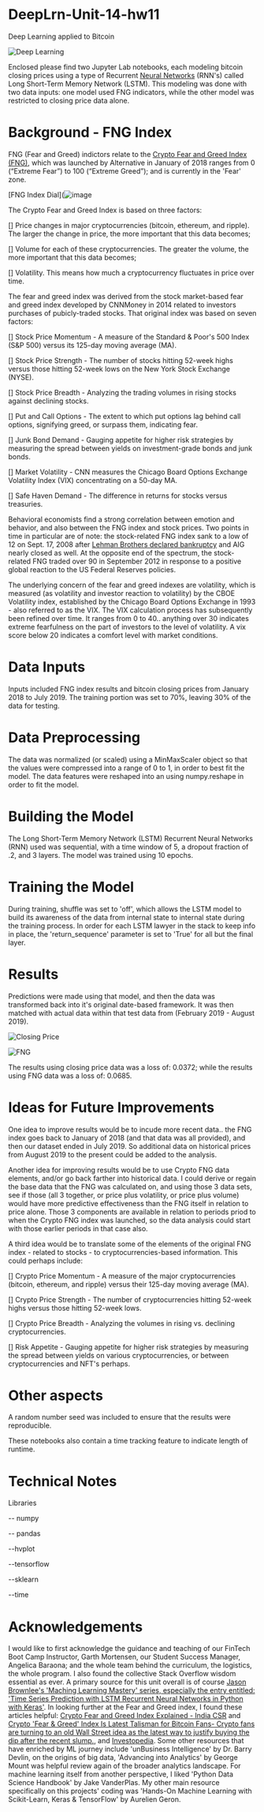 # DeepLrn-Unit-14-hw11
Deep Learning applied to Bitcoin 



![Deep Learning](Images/deep-learning.jpg)

Enclosed please find two Jupyter Lab notebooks, each modeling bitcoin closing prices using a type of Recurrent [Neural Networks](https://playground.tensorflow.org/#activation=sigmoid&batchSize=10&dataset=gauss&regDataset=reg-plane&learningRate=0.03&regularizationRate=0&noise=0&networkShape=1&seed=0.13671&showTestData=false&discretize=false&percTrainData=50&x=true&y=true&xTimesY=false&xSquared=true&ySquared=false&cosX=false&sinX=false&cosY=false&sinY=false&collectStats=false&problem=classification&initZero=false&hideText=false) (RNN's) called Long Short-Term Memory Network (LSTM).  This modeling was done with two data inputs: one model used FNG indicators, while the other model was restricted to closing price data alone. 

# Background - FNG Index

FNG (Fear and Greed) indictors relate to the [Crypto Fear and Greed Index (FNG)](https://alternative.me/crypto/fear-and-greed-index/), which was launched by Alternative in January of 2018 ranges from 0 (“Extreme Fear”) to 100 (“Extreme Greed”); and is currently in the 'Fear' zone.

[FNG Index Dial](![image](https://user-images.githubusercontent.com/90283165/147410164-022d2885-bab1-4b36-b6fa-65c7bfccb41d.png)

The Crypto Fear and Greed Index is based on three factors:

[] Price changes in major cryptocurrencies (bitcoin, ethereum, and ripple). The larger the change in price, the more important that this data becomes;

[] Volume for each of these cryptocurrencies. The greater the volume, the more important that this data becomes;

[] Volatility. This means how much a cryptocurrency fluctuates in price over time.

The fear and greed index was derived from the stock market-based fear and greed index developed by CNNMoney in 2014 related to investors purchases of pubicly-traded stocks. That original index was based on seven factors:


[] Stock Price Momentum - A measure of the Standard & Poor's 500 Index (S&P 500) versus its 125-day moving average (MA).

[] Stock Price Strength - The number of stocks hitting 52-week highs versus those hitting 52-week lows on the New York Stock Exchange (NYSE).

[] Stock Price Breadth - Analyzing the trading volumes in rising stocks against declining stocks.

[] Put and Call Options - The extent to which put options lag behind call options, signifying greed, or surpass them, indicating fear.

[] Junk Bond Demand - Gauging appetite for higher risk strategies by measuring the spread between yields on investment-grade bonds and junk bonds.

[] Market Volatility - CNN measures the Chicago Board Options Exchange Volatility Index (VIX) concentrating on a 50-day MA.

[] Safe Haven Demand - The difference in returns for stocks versus treasuries.

Behavioral economists find a strong correlation between emotion and behavior, and also between the FNG index and stock prices. Two points in time in particular are of note: the stock-related FNG index sank to a low of 12 on Sept. 17, 2008 after [Lehman Brothers declared bankruptcy](https://www.investopedia.com/articles/economics/09/lehman-brothers-collapse.asp) and AIG nearly closed as well. At the opposite end of the spectrum, the stock-related FNG traded over 90 in September 2012 in response to a positive global reaction to the US Federal Reserves policies. 

The underlying concern of the fear and greed indexes are volatility, which is measured (as volatility and investor reaction to volatility) by the CBOE Volatility index, established by the Chicago Board Options Exchange in 1993 - also referred to as the VIX. The VIX calculation process has subsequently been refined over time. It ranges from 0 to 40.. anything over 30 indicates extreme fearfulness on the part of investors to the level of volatility. A vix score below 20 indicates a comfort level with market conditions.  

# Data Inputs

Inputs included FNG index results and bitcoin closing prices from January 2018 to July 2019. The training portion was set to 70%, leaving 30% of the data for testing. 

# Data Preprocessing

The data was normalized (or scaled) using a MinMaxScaler object so that the values were compressed into a range of 0 to 1, in order to best fit the model.  The data features were reshaped into an using numpy.reshape in order to fit the model. 

# Building the Model

The Long Short-Term Memory Network (LSTM) Recurrent Neural Networks (RNN) used was sequential, with a time window of 5, a dropout fraction of .2, and 3 layers. The model was trained using 10 epochs. 

# Training the Model

During training, shuffle was set to 'off', which allows the LSTM model to build its awareness of the data from internal state to internal state during the training process. In order for each LSTM lawyer in the stack to keep info in place,  the 'return_sequence' parameter is set to 'True' for all but the final layer.

# Results

Predictions were made using that model, and then the data was transformed back into it's original date-based framework. It was then matched with actual data within that test data from (February 2019 - August 2019). 


![Closing Price](Images/closing.png)

![FNG](Images/FNG.png)

The results using closing price data was a loss of: 0.0372; while the results using FNG data was a loss of: 0.0685. 


# Ideas for Future Improvements

One idea to improve results would be to incude more recent data.. the FNG index goes back to January of 2018 (and that data was all provided), and then our dataset ended in July 2019. So additional data on historical prices from August 2019 to the present could be added to the analysis. 

Another idea for improving results would be to use Crypto FNG data elements, and/or go back farther into historical data. I could derive or regain the base data that the FNG was calculated on, and using those 3 data sets, see if those (all 3 together, or price plus volatility, or price plus volume) would have more predictive effectiveness than the FNG itself in relation to price alone. Those 3 components are available in relation to periods priod to when the Crypto FNG index was launched, so the data analysis could start with those earlier periods in that case also.

A third idea would be to translate some of the elements of the original FNG index - related to stocks - to cryptocurrencies-based information. This could perhaps include:

[] Crypto Price Momentum - A measure of the major cryptocurrencies (bitcoin, ethereum, and ripple) versus their 125-day moving average (MA).

[] Crypto Price Strength - The number of cryptocurrencies hitting 52-week highs versus those hitting 52-week lows.

[] Crypto Price Breadth - Analyzing the volumes in rising vs. declining cryptocurrencies.

[] Risk Appetite - Gauging appetite for higher risk strategies by measuring the spread between yields on various cryptocurrencies, or between cryptocurrencies and NFT's perhaps.

# Other aspects

A random number seed was included to ensure that the results were reproducible.

These notebooks also contain a time tracking feature to indicate length of runtime.

# Technical Notes

Libraries

-- numpy

-- pandas

--hvplot

--tensorflow

--sklearn

--time


# Acknowledgements

I would like to first acknowledge the guidance and teaching of our FinTech Boot Camp Instructor, Garth Mortensen, our Student Success Manager, Angelica Baraona; and the whole team behind the curriculum, the logistics, the whole program. I also found the collective Stack Overflow wisdom essential as ever. A primary source for this unit overall is of course [Jason Brownlee's 'Maching Learning Mastery' series, especially the entry entitled: 'Time Series Prediction with LSTM Recurrent Neural Networks in Python with Keras'](https://machinelearningmastery.com/time-series-prediction-lstm-recurrent-neural-networks-python-keras/). In looking further at the Fear and Greed index, I found these articles helpful: [Crypto Fear and Greed Index Explained - India CSR](https://indiacsr.in/crypto-fear-and-greed-index-explained/) and [Crypto 'Fear & Greed' Index Is Latest Talisman for Bitcoin Fans- Crypto fans are turning to an old Wall Street idea as the latest way to justify buying the dip after the recent slump.](https://www.bloomberg.com/news/articles/2021-12-07/crypto-fear-greed-index-is-latest-talisman-for-bitcoin-fans), and [Investopedia](https://www.investopedia.com/terms/f/fear-and-greed-index.asp).  Some other resources that have enriched by ML journey include 'unBusiness Intelligence' by Dr. Barry Devlin, on the origins of big data,  'Advancing into Analytics' by George Mount was helpful review again of the broader analytics landscape. For machine learning itself from another perspective, I liked 'Python Data Science Handbook' by Jake VanderPlas. My other main resource specifically on this projects' coding was 'Hands-On Machine Learning with Scikit-Learn, Keras & TensorFlow' by Aurelien Geron. 


